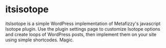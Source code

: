 # itsisotope
itsIsotope is a simple WordPress implementation of Metafizzy's javascript Isotope plugin. Use the plugin settings page to customize Isotope options and create loops of WordPress posts, then implement them on your site using simple shortcodes. Magic.
